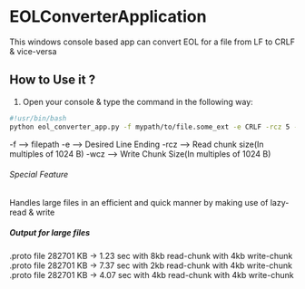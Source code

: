 # EOLConverterApplication
This windows console based app can convert EOL for a file from LF to CRLF &amp; vice-versa

## How to Use it ?
1) Open your console & type the command in the following way:
```bash
#!usr/bin/bash
python eol_converter_app.py -f mypath/to/file.some_ext -e CRLF -rcz 5 -wcz 6
```
-f --> filepath
-e --> Desired Line Ending
-rcz --> Read chunk size(In multiples of 1024 B)
-wcz --> Write Chunk Size(In multiples of 1024 B)

###### Special Feature
Handles large files in an efficient and quick manner by making use of lazy-read & write

##### Output for large files
.proto file 282701 KB -> 1.23 sec with 8kb read-chunk with 4kb write-chunk
.proto file 282701 KB -> 7.37 sec with 2kb read-chunk with 4kb write-chunk
.proto file 282701 KB -> 4.07 sec with 4kb read-chunk with 4kb write-chunk
